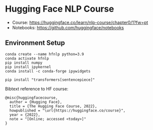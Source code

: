 # Hugging Face NLP Course

- Course: https://huggingface.co/learn/nlp-course/chapter0/1?fw=pt
- Notebooks: https://github.com/huggingface/notebooks

## Environment Setup

```
conda create --name hfnlp python=3.9
conda activate hfnlp
pip install numpy
pip install ipykernel
conda install -c conda-forge ipywidgets

pip install "transformers[sentencepiece]"
```


Bibtext reference to HF course:

```
@misc{huggingfacecourse,
  author = {Hugging Face},
  title = {The Hugging Face Course, 2022},
  howpublished = "\url{https://huggingface.co/course}",
  year = {2022},
  note = "[Online; accessed <today>]"
}
```
